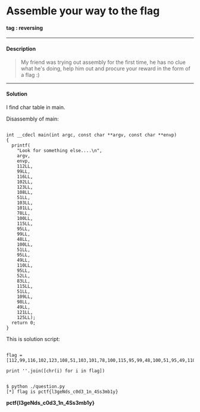 # **Assemble your way to the flag**

#### tag : reversing

-----------------------------------------------


#### Description

>My friend was trying out assembly for the first time, he has no clue what he's doing, help him out and procure your reward in the form of a flag :)

-----------------------------------------------

#### Solution

I find char table in main.

Disassembly of main:

~~~

int __cdecl main(int argc, const char **argv, const char **envp)
{
  printf(
    "Look for something else....\n",
    argv,
    envp,
    112LL,
    99LL,
    116LL,
    102LL,
    123LL,
    108LL,
    51LL,
    103LL,
    101LL,
    78LL,
    100LL,
    115LL,
    95LL,
    99LL,
    48LL,
    100LL,
    51LL,
    95LL,
    49LL,
    110LL,
    95LL,
    52LL,
    83LL,
    115LL,
    51LL,
    109LL,
    98LL,
    49LL,
    121LL,
    125LL);
  return 0;
}

~~~

This is solution script:

~~~

flag = [112,99,116,102,123,108,51,103,101,78,100,115,95,99,48,100,51,95,49,110,95,52,83,115,51,109,98,49,121,125]

print ''.join([chr(i) for i in flag])

~~~

~~~

$ python ./question.py
[*] flag is pctf{l3geNds_c0d3_1n_4Ss3mb1y}

~~~

**pctf{l3geNds_c0d3_1n_4Ss3mb1y}**
